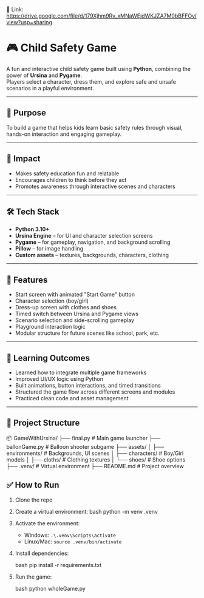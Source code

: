 📌 Link:   https://drive.google.com/file/d/179Xjhm9Rv_xMNaWEjdWKJZA7M0bBFFOv/view?usp=sharing

# 🎮 Child Safety Game

A fun and interactive child safety game built using **Python**, combining the power of **Ursina** and **Pygame**.  
Players select a character, dress them, and explore safe and unsafe scenarios in a playful environment.

---

## 📌 Purpose

To build a game that helps kids learn basic safety rules through visual, hands-on interaction and engaging gameplay.

---

## 🌟 Impact

- Makes safety education fun and relatable  
- Encourages children to think before they act  
- Promotes awareness through interactive scenes and characters

---

## 🛠️ Tech Stack

- **Python 3.10+**
- **Ursina Engine** – for UI and character selection screens  
- **Pygame** – for gameplay, navigation, and background scrolling  
- **Pillow** – for image handling  
- **Custom assets** – textures, backgrounds, characters, clothing

---

## 🧩 Features

- Start screen with animated "Start Game" button  
- Character selection (boy/girl)  
- Dress-up screen with clothes and shoes  
- Timed switch between Ursina and Pygame views  
- Scenario selection and side-scrolling gameplay  
- Playground interaction logic  
- Modular structure for future scenes like school, park, etc.

---

## 🧠 Learning Outcomes

- Learned how to integrate multiple game frameworks  
- Improved UI/UX logic using Python  
- Built animations, button interactions, and timed transitions  
- Structured the game flow across different screens and modules  
- Practiced clean code and asset management

---

## 📁 Project Structure

📦 GameWithUrsina/
├── final.py                  # Main game launcher
├── ballonGame.py            # Balloon shooter subgame
├── assets/
│   ├── environments/        # Backgrounds, UI scenes
│   ├── characters/          # Boy/Girl models
│   ├── cloths/              # Clothing textures
│   └── shoes/               # Shoe options
├── .venv/                   # Virtual environment
├── README.md                # Project overview


## ✅ How to Run

1. Clone the repo  
2. Create a virtual environment:
   bash
   python -m venv .venv

3. Activate the environment:

   * Windows: `.\.venv\Scripts\activate`
   * Linux/Mac: `source .venv/bin/activate`
4. Install dependencies:

   bash
   pip install -r requirements.txt
5. Run the game:

   bash
   python wholeGame.py
